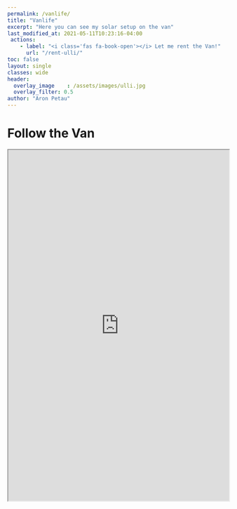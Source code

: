 ```yaml
---
permalink: /vanlife/
title: "Vanlife"
excerpt: "Here you can see my solar setup on the van"
last_modified_at: 2021-05-11T10:23:16-04:00
 actions:
    - label: "<i class='fas fa-book-open'></i> Let me rent the Van!"
      url: "/rent-ulli/"
toc: false
layout: single
classes: wide
header:
  overlay_image    : /assets/images/ulli.jpg
  overlay_filter: 0.5
author: "Aron Petau"
---
```


# Follow the Van

<iframe width="100%" height="800" src="https://vrm.victronenergy.com/installation/167009/embed/f61b11f2"></iframe>
